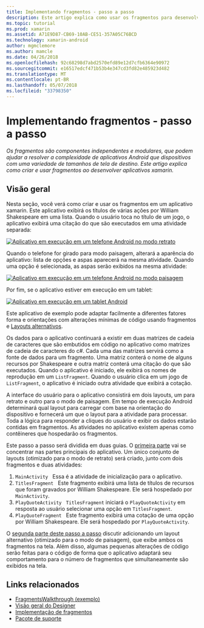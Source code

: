 ```yaml
---
title: Implementando fragmentos - passo a passo
description: Este artigo explica como usar os fragmentos para desenvolver aplicativos xamarin.
ms.topic: tutorial
ms.prod: xamarin
ms.assetid: A71E9D87-CB69-10AB-CE51-357A05C76BCD
ms.technology: xamarin-android
author: mgmclemore
ms.author: mamcle
ms.date: 04/26/2018
ms.openlocfilehash: 92c68298d7abd2570efd89e12d7cfb6364e90972
ms.sourcegitcommit: e16517edcf471b53b4e347cd3fd82e485923d482
ms.translationtype: MT
ms.contentlocale: pt-BR
ms.lasthandoff: 05/07/2018
ms.locfileid: "33798350"
---
```

# <a name="implementing-fragments---walkthrough"></a>Implementando fragmentos - passo a passo

_Os fragmentos são componentes independentes e modulares, que podem ajudar a resolver a complexidade de aplicativos Android que dispositivos com uma variedade de tamanhos de tela de destino. Este artigo explica como criar e usar fragmentos ao desenvolver aplicativos xamarin._

## <a name="overview"></a>Visão geral

Nesta seção, você verá como criar e usar os fragmentos em um aplicativo xamarin. Este aplicativo exibirá os títulos de várias ações por William Shakespeare em uma lista. Quando o usuário toca no título de um jogo, o aplicativo exibirá uma citação do que são executados em uma atividade separada:

[![Aplicativo em execução em um telefone Android no modo retrato](./images/intro-screenshot-phone-sml.png)](./images/intro-screenshot-phone.png#lightbox)

Quando o telefone for girado para modo paisagem, alterará a aparência do aplicativo: lista de opções e aspas aparecerá na mesma atividade. Quando uma opção é selecionada, as aspas serão exibidos na mesma atividade:

[![Aplicativo em execução em um telefone Android no modo paisagem](./images/intro-screenshot-phone-land-sml.png)](./images/intro-screenshot-phone-land.png#lightbox)

Por fim, se o aplicativo estiver em execução em um tablet:

[![Aplicativo em execução em um tablet Android](./images/intro-screenshot-tablet-sml.png)](./images/intro-screenshot-tablet.png#lightbox)

Este aplicativo de exemplo pode adaptar facilmente a diferentes fatores forma e orientações com alterações mínimas de código usando fragmentos e [Layouts alternativos](/xamarin/android/app-fundamentals/resources-in-android/alternate-resources).

Os dados para o aplicativo continuará a existir em duas matrizes de cadeia de caracteres que são embutidos em código no aplicativo como matrizes de cadeia de caracteres do c#. Cada uma das matrizes servirá como a fonte de dados para um fragmento.  Uma matriz conterá o nome de alguns recursos por Shakespeare e outra matriz conterá uma citação do que são executados. Quando o aplicativo é iniciado, ele exibirá os nomes de reprodução em um `ListFragment`. Quando o usuário clica em um jogo de `ListFragment`, o aplicativo é iniciado outra atividade que exibirá a cotação.

A interface do usuário para o aplicativo consistirá em dois layouts, um para retrato e outro para o modo de paisagem. Em tempo de execução Android determinará qual layout para carregar com base na orientação do dispositivo e fornecerá um que o layout para a atividade para processar. Toda a lógica para responder a cliques do usuário e exibir os dados estarão contidas em fragmentos. As atividades no aplicativo existem apenas como contêineres que hospedarão os fragmentos.

Este passo a passo será dividida em duas guias. O [primeira parte](./walkthrough.md) vai se concentrar nas partes principais do aplicativo. Um único conjunto de layouts (otimizado para o modo de retrato) será criado, junto com dois fragmentos e duas atividades:

1. `MainActivity` &nbsp; Essa é a atividade de inicialização para o aplicativo.
1. `TitlesFragment` &nbsp; Este fragmento exibirá uma lista de títulos de recursos que foram gravados por William Shakespeare. Ele será hospedado por `MainActivity`.
1. `PlayQuoteActivity` &nbsp; `TitlesFragment` iniciará o `PlayQuoteActivity` em resposta ao usuário selecionar uma opção em `TitlesFragment`.
1. `PlayQuoteFragment` &nbsp; Este fragmento exibirá uma cotação de uma opção por William Shakespeare. Ele será hospedado por `PlayQuoteActivity`.

O [segunda parte deste passo a passo](./walkthrough-landscape.md) discutir adicionando um layout alternativo (otimizado para o modo de paisagem), que exibe ambos os fragmentos na tela. Além disso, algumas pequenas alterações de código serão feitas para o código de forma que o aplicativo adaptará seu comportamento para o número de fragmentos que simultaneamente são exibidos na tela.

## <a name="related-links"></a>Links relacionados

- [FragmentsWalkthrough (exemplo)](https://developer.xamarin.com/samples/monodroid/FragmentsWalkthrough/)
- [Visão geral do Designer](~/android/user-interface/android-designer/index.md)
- [Implementação de fragmentos](http://developer.android.com/guide/topics/fundamentals/fragments.html)
- [Pacote de suporte](http://developer.android.com/sdk/compatibility-library.html)
